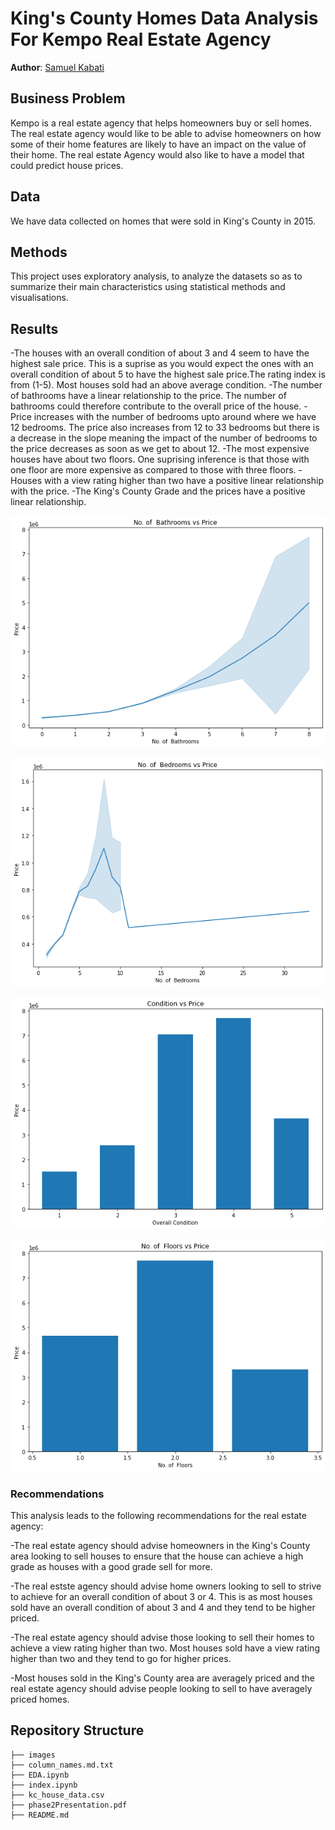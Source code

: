 
# King's County Homes Data Analysis For Kempo Real Estate Agency

**Author**: [Samuel Kabati](sam.kabati@student.moringaschool.com)

## Business Problem
Kempo is a real estate agency that helps homeowners buy or sell homes. The real estate agency would like to be able to advise homeowners on how some of their home features are likely to have an impact on the value of their home. The real estate Agency would also like to have a model that could predict house prices.

## Data
We have data collected on homes that were sold in King's County in 2015.

## Methods

This project uses exploratory analysis, to analyze the datasets so as to summarize their main characteristics using statistical methods and visualisations.

## Results
 -The houses with an overall condition of about 3 and 4 seem to have the highest sale price. This is a suprise as you would expect the ones with an overall condition of about 5 to have the highest sale price.The rating index is from (1-5). Most houses sold had an above average condition.
 -The number of bathrooms have a linear relationship to the price. The number of bathrooms could therefore contribute to the overall price of the house.
 -Price increases with the number of bedrooms upto around where we have 12 bedrooms. The price also increases from 12 to 33 bedrooms but there is a decrease in the slope meaning the impact of the number of bedrooms to the price decreases as soon as we get to about 12.
 -The most expensive houses have about two floors. One suprising inference is that those with one floor are more expensive as compared to those with three floors.
 -Houses with a view rating higher than two have a positive linear relationship with the price.
 -The King's County Grade and the prices have a positive linear relationship.

![bathroomsVsPrice](./images/bathroomsVSprice.png)

![bedroomsVsPrice](./images/bedroomsVsPrice.png)

![bathroomsVsPrice](./images/condition_vs_price.png)

![bedroomsVsPrice](./images/floorsVsPrice.png)



### Recommendations


This analysis leads to the following recommendations for the real estate agency:

-The real estate agency should advise homeowners in the King's County area looking to sell houses to ensure that the house can achieve a high grade as houses with a good grade sell for more.

-The real estste agency should advise home owners looking to sell to strive to achieve for an overall condition of about 3 or 4. This is as most houses sold have an overall condition of about 3 and 4 and they tend to be higher priced.

-The real estate agency should advise those looking to sell their homes to achieve a view rating higher than two. Most houses sold have a view rating higher than two and they tend to go for higher prices.

-Most houses sold in the King's County area are averagely priced and the real estate agency should advise people looking to sell to have averagely priced homes.

## Repository Structure
```
├── images                
├── column_names.md.txt                  
├── EDA.ipynb                   
├── index.ipynb                
├── kc_house_data.csv 
├── phase2Presentation.pdf               
├── README.md
 ```